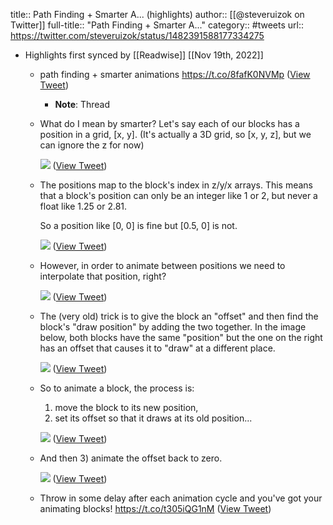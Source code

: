 title:: Path Finding + Smarter A... (highlights)
author:: [[@steveruizok on Twitter]]
full-title:: "Path Finding + Smarter A..."
category:: #tweets
url:: https://twitter.com/steveruizok/status/1482391588177334275

- Highlights first synced by [[Readwise]] [[Nov 19th, 2022]]
	- path finding + smarter animations https://t.co/8fafK0NVMp ([View Tweet](https://twitter.com/steveruizok/status/1482391588177334275))
		- **Note**: Thread
	- What do I mean by smarter? Let's say each of our blocks has a position in a grid, [x, y]. (It's actually a 3D grid, so [x, y, z], but we can ignore the z for now) 
	  
	  ![](https://pbs.twimg.com/media/FJJ6SEEWYAMMz5u.png) ([View Tweet](https://twitter.com/steveruizok/status/1482391592929579011))
	- The positions map to the block's index in z/y/x arrays. This means that a block's position can only be an integer like 1 or 2, but never a float like 1.25 or 2.81. 
	  
	  So a position like [0, 0] is fine but [0.5, 0] is not. 
	  
	  ![](https://pbs.twimg.com/media/FJJ8Wv-WQAM7Tka.jpg) ([View Tweet](https://twitter.com/steveruizok/status/1482391598503768071))
	- However, in order to animate between positions we need to interpolate that position, right? 
	  
	  ![](https://pbs.twimg.com/media/FJJ82q6XwAE54WW.jpg) ([View Tweet](https://twitter.com/steveruizok/status/1482391603901829120))
	- The (very old) trick is to give the block an "offset" and then find the block's "draw position" by adding the two together. In the image below, both blocks have the same "position" but the one on the right has an offset that causes it to "draw" at a different place. 
	  
	  ![](https://pbs.twimg.com/media/FJJ-CGNWQAErDT1.jpg) ([View Tweet](https://twitter.com/steveruizok/status/1482391608230359047))
	- So to animate a block, the process is: 
	  1) move the block to its new position, 
	  2) set its offset so that it draws at its old position... 
	  
	  ![](https://pbs.twimg.com/media/FJJ_T8PWQAA0HP-.jpg) ([View Tweet](https://twitter.com/steveruizok/status/1482391612626018308))
	- And then 3) animate the offset back to zero. 
	  
	  ![](https://pbs.twimg.com/media/FJKBAl9XMAgO5VA.jpg) ([View Tweet](https://twitter.com/steveruizok/status/1482391618191872002))
	- Throw in some delay after each animation cycle and you've got your animating blocks! https://t.co/t305iQG1nM ([View Tweet](https://twitter.com/steveruizok/status/1482391630569160707))